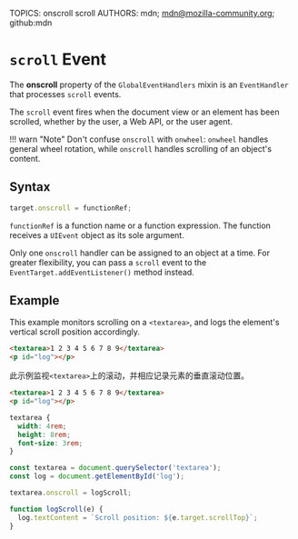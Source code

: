 TOPICS: onscroll
        scroll
AUTHORS: mdn; mdn@mozilla-community.org; github:mdn

# `scroll` Event

The **onscroll** property of the `GlobalEventHandlers` mixin is an `EventHandler` that processes
`scroll` events.

The `scroll` event fires when the document view or an element has been scrolled, whether by the user,
a Web API, or the user agent.

!!! warn "Note"
    Don't confuse `onscroll` with `onwheel`: `onwheel` handles general wheel rotation, while
    `onscroll` handles scrolling of an object's content.

## Syntax

```javascript
target.onscroll = functionRef;
```

`functionRef` is a function name or a function expression. The function receives a `UIEvent`
object as its sole argument.

Only one `onscroll` handler can be assigned to an object at a time. For greater flexibility, you can
pass a `scroll` event to the `EventTarget.addEventListener()` method instead.

## Example

This example monitors scrolling on a `<textarea>`, and logs the element's vertical scroll position accordingly.

```html
<textarea>1 2 3 4 5 6 7 8 9</textarea>
<p id="log"></p>
```

此示例监视`<textarea>`上的滚动，并相应记录元素的垂直滚动位置。

```html
<textarea>1 2 3 4 5 6 7 8 9</textarea>
<p id="log"></p>
```

```css
textarea {
  width: 4rem;
  height: 8rem;
  font-size: 3rem;
}
```

```javascript
const textarea = document.querySelector('textarea');
const log = document.getElementById('log');

textarea.onscroll = logScroll;

function logScroll(e) {
  log.textContent = `Scroll position: ${e.target.scrollTop}`;
}
```
